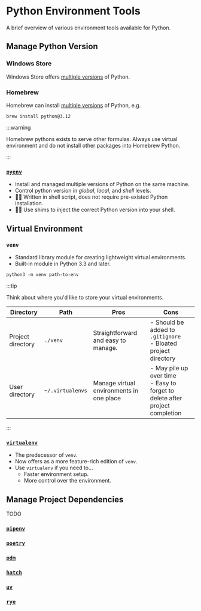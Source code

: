 # Python Environment Tools

A brief overview of various environment tools available for Python.

## Manage Python Version

### Windows Store

Windows Store offers [multiple versions](https://apps.microsoft.com/search?query=Python) of Python.

### Homebrew

Homebrew can install [multiple versions](https://formulae.brew.sh/formula/) of Python, e.g.

```shell
brew install python@3.12
```

:::warning

Homebrew pythons exists to serve other formulas. Always use virtual environment and do not install other packages into Homebrew Python.

:::

### [`pyenv`](https://github.com/pyenv/pyenv)

- Install and managed multiple versions of Python on the same machine.
- Control python version in _global_, _local_, and _shell_ levels.
- 👍🏻 Written in shell script, does not require pre-existed Python installation.
- 👎🏻 Use shims to inject the correct Python version into your shell.

## Virtual Environment

### `venv`

- Standard library module for creating lightweight virtual environments.
- Built-in module in Python 3.3 and later.

```shell
python3 -m venv path-to-env
```

:::tip

Think about where you'd like to store your virtual environments.

| Directory         | Path             | Pros                                     | Cons                                                                            |
| ----------------- | ---------------- | ---------------------------------------- | ------------------------------------------------------------------------------- |
| Project directory | `./venv`         | Straightforward and easy to manage.      | - Should be added to `.gitignore`<br/>- Bloated project directory               |
| User directory    | `~/.virtualenvs` | Manage virtual environments in one place | - May pile up over time<br/>- Easy to forget to delete after project completion |

:::

### [`virtualenv`](https://github.com/pypa/virtualenv)

- The predecessor of `venv`.
- Now offers as a more feature-rich edition of `venv`.
- Use `virtualenv` if you need to...
  - Faster environment setup.
  - More control over the environment.

## Manage Project Dependencies

TODO

### [`pipenv`](https://github.com/pypa/pipenv)

### [`poetry`](https://github.com/python-poetry/poetry)

### [`pdm`](https://github.com/pdm-project/pdm)

### [`hatch`](https://github.com/pypa/hatch)

### [`uv`](https://github.com/astral-sh/uv)

### [`rye`](https://github.com/astral-sh/rye)
